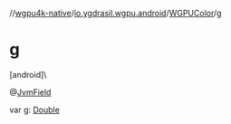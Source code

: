 //[wgpu4k-native](../../../index.md)/[io.ygdrasil.wgpu.android](../index.md)/[WGPUColor](index.md)/[g](g.md)

# g

[android]\

@[JvmField](https://kotlinlang.org/api/core/kotlin-stdlib/kotlin.jvm/-jvm-field/index.html)

var [g](g.md): [Double](https://kotlinlang.org/api/core/kotlin-stdlib/kotlin/-double/index.html)